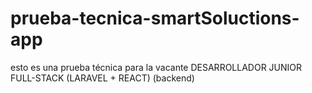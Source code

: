 # prueba-tecnica-smartSoluctions-app
esto es una prueba técnica para la vacante DESARROLLADOR JUNIOR FULL-STACK (LARAVEL + REACT)  (backend)
